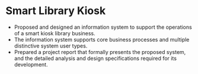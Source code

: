 # Smart Library Kiosk
- Proposed and designed an information system to support the operations of a smart kiosk library business.
- The information system supports core business processes and multiple distinctive system user types.
- Prepared a project report that formally presents the proposed system, and the detailed analysis 
and design specifications required for its development.
